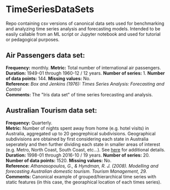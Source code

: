 # TimeSeriesDataSets

Repo containing csv versions of canonical data sets used for benchmarking and analyzing time series analysis and forecasting models. 
Intended to be easily callable from an ML script or Jupyter notebook and used for tutorial or pedagogical purposes. 

## Air Passengers data set:
**Frequency:** monthly. 
**Metric:** Total number of international air passengers. 
**Duration:** 1949-01 through 1960-12 / 12 years. 
**Number of series:** 1. 
**Number of data points:** 144. 
**Missing values:** No.  
**Reference:** *Box and Jenkins (1976): Times Series Analysis: Forecasting and Control*   
**Comments:** The "Iris data set" of time series forecasting and analysis.   

## Australian Tourism data set:
**Frequency:** Quarterly.  
**Metric:** Number of nights spent away from home (e.g. hotel visits) in Australia, aggregated up to 20 geogrephical subdivisions. Geographical subdivisions are obtained by first considering each state in Australia seperately and then further dividing each state in smaller areas of interest (e.g. Metro, North Coast, South Coast, etc...). See [here](https://otexts.com/fpp2/hts.html) for additional details.      
**Duration:** 1998-01 through 2016-10 / 19 years. 
**Number of series:** 20. 
**Number of data points:** 1520. 
**Missing values:** No.    
**Reference:** *Athanasopoulos, G., & Hyndman, R. J. (2008). Modelling and forecasting Australian domestic tourism. Tourism 
Management, 29.*  
**Comments:** Canonical example of grouped/hierarchical time series with static features (in this case, the georaphical location of each times series). 

